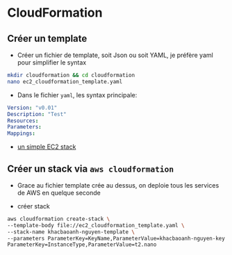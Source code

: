 # CloudFormation

## Créer un template

- Créer un fichier de template, soit Json ou soit YAML, je préfère yaml pour simplifier le syntax

```bash
mkdir cloudformation && cd cloudformation
nano ec2_cloudformation_template.yaml
```

- Dans le fichier `yaml`, les syntax principale:

```yaml
Version: "v0.01"
Description: "Test"
Resources:
Parameters:
Mappings:
```

- [un simple EC2 stack ](.ec2_cloudformation_template.yaml)

## Créer un stack via `aws cloudformation`

- Grace au fichier template crée au dessus, on deploie tous les services de AWS en quelque seconde

- créer stack

```bash
aws cloudformation create-stack \
--template-body file://ec2_cloudformation_template.yaml \
--stack-name khacbaoanh-nguyen-template \
--parameters ParameterKey=KeyName,ParameterValue=khacbaoanh-nguyen-key \
ParameterKey=InstanceType,ParameterValue=t2.nano
```


